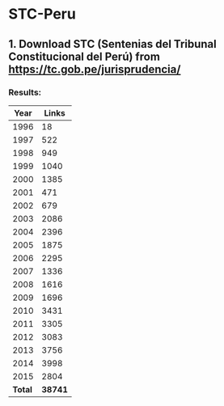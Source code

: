 # STC-Peru

## 1. Download STC (Sentenias del Tribunal Constitucional del Perú) from https://tc.gob.pe/jurisprudencia/

### Results:

| Year | Links |
|---|---|
|  1996  |  18  |
|  1997  |  522  |
|  1998  |  949  |
|  1999  |  1040  |
|  2000  |  1385  |
|  2001  |  471  |
|  2002  |  679  |
|  2003  |  2086  |
|  2004  |  2396  |
|  2005  |  1875  |
|  2006  |  2295  |
|  2007  |  1336  |
|  2008  |  1616  |
|  2009  |  1696  |
|  2010  |  3431  |
|  2011  |  3305  |
|  2012  |  3083  |
|  2013  |  3756  |
|  2014  |  3998  |
|  2015  |  2804  |
| **Total** | **38741** |
